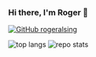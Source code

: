 ### Hi there, I'm Roger 👋

[![GitHub rogeralsing](https://img.shields.io/github/followers/rogeralsing?label=follow&style=social)](https://github.com/rogeralsing)


![top langs](https://readme-stats-cfgj2cxdy.vercel.app/api/top-langs/?username=rogeralsing&hide=jupyter%20notebook,html)
![repo stats](https://github-readme-stats.vercel.app/api?username=rogeralsing&show_icons=true&line_height=27)
